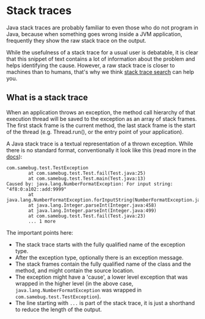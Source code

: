 # Stack traces

Java stack traces are probably familiar to even those who do not program in Java, because when something goes
wrong inside a JVM application, frequently they show the raw stack trace on the output.

While the usefulness of a stack trace for a usual user is debatable, it is clear that this snippet of
text contains a lot of information about the problem and helps identifying the cause. However, a raw
stack trace is closer to machines than to humans, that's why we think [stack trace search](search/search.md) can help you.

## What is a stack trace

When an application throws an exception, the method call hierarchy of that execution thread will be
saved to the exception as an array of stack frames. The first stack frame is the current method, the
last stack frame is the start of the thread (e.g. Thread.run(), or the entry point of your application).

A Java stack trace is a textual representation of a thrown exception. While there is no standard format,
conventionally it look like this (read more in the [docs](https://docs.oracle.com/javase/8/docs/api/java/lang/Throwable.html#printStackTrace--)):
```
com.samebug.test.TestException
        at com.samebug.test.Test.fail(Test.java:25)
        at com.samebug.test.Test.main(Test.java:13)
Caused by: java.lang.NumberFormatException: For input string: "4f8:0:a102::add:9999"
        at java.lang.NumberFormatException.forInputString(NumberFormatException.java:48)
        at java.lang.Integer.parseInt(Integer.java:458)
        at java.lang.Integer.parseInt(Integer.java:499)
        at com.samebug.test.Test.fail(Test.java:23)
        ... 1 more
```

The important points here:
- The stack trace starts with the fully qualified name of the exception type.
- After the exception type, optionally there is an exception message.
- The stack frames contain the fully qualified name of the class and the method, and might contain the source location.
- The exception might have a 'cause', a lower level exception that was wrapped in the higher level
(in the above case, `java.lang.NumberFormatException` was wrapped in `com.samebug.test.TestException`).
- The line starting with `...` is part of the stack trace, it is just a shorthand to reduce the length of the output.
